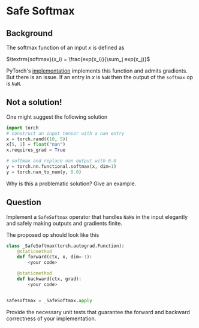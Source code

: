 # Safe Softmax

## Background

The softmax function of an input $x$ is defined as

$\textrm{softmax}(x_i) = \frac{exp(x_i)}{\sum_j exp(x_j)}$

PyTorch's [implementation][soft_py] implements this function and admits gradients. But there is an issue. If an entry in $x$ is `NaN` then the output of the `softmax` op is `NaN`.

## Not a solution!

One might suggest the following solution 

``` python
import torch
# construct an input tensor with a nan entry
x = torch.rand((10, 5))
x[5, 1] = float("nan")
x.requires_grad = True

# softmax and replace nan output with 0.0
y = torch.nn.functional.softmax(x, dim=1)
y = torch.nan_to_num(y, 0.0)
``` 

Why is this a problematic solution? Give an example.

## Question

Implement a `SafeSoftmax` operator that handles `NaN`s in the input elegantly and safely making outputs and gradients finite. 

The proposed op should look like this

```python
class _SafeSoftmax(torch.autograd.Function):
	@staticmethod
	def forward(ctx, x, dim=-1):
		<your code>

	@staticmethod
	def backward(ctx, grad):
		<your code>


safesoftmax = _SafeSoftmax.apply
```

Provide the necessary unit tests that guarantee the forward and backward correctness of your implementation.

[soft_py]: https://pytorch.org/docs/stable/generated/torch.nn.functional.softmax.html